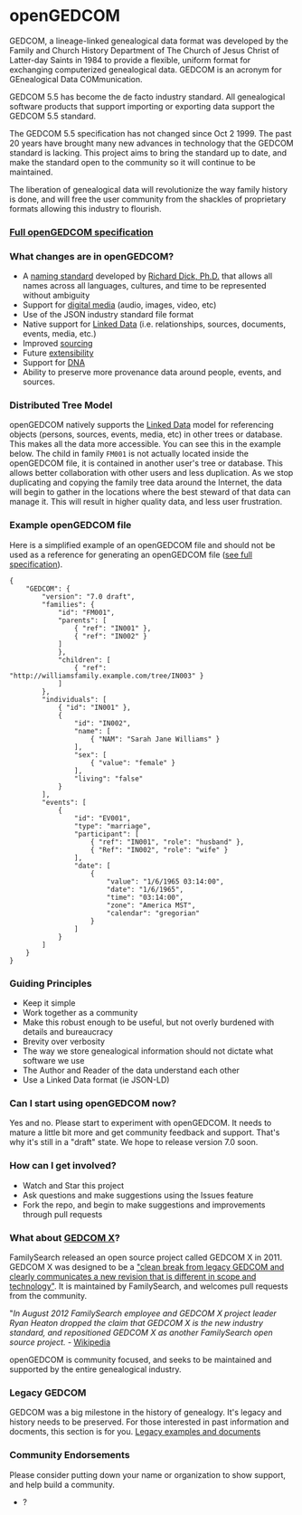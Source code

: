 # openGEDCOM
GEDCOM, a lineage-linked genealogical data format was developed by the Family and Church History Department of The Church of Jesus Christ of Latter-day Saints in 1984 to provide a flexible, uniform format for exchanging computerized genealogical data. GEDCOM is an acronym for GEnealogical Data COMmunication.

GEDCOM 5.5 has become the de facto industry standard. All genealogical software products that support importing or exporting data support the GEDCOM 5.5 standard.

The GEDCOM 5.5 specification has not changed since Oct 2 1999. The past 20 years have brought many new advances in technology that the GEDCOM standard is lacking. This project aims to bring the standard up to date, and make the standard open to the community so it will continue to be maintained.

The liberation of genealogical data will revolutionize the way family history is done, and will free the user community from the shackles of proprietary formats allowing this industry to flourish.

### [Full openGEDCOM specification](specification/index.md)

### What changes are in openGEDCOM?
- A [naming standard](specification/names.md) developed by [Richard Dick, Ph.D.](http://www.cavanaughconsulting.org/richard-dick-ph-d/) that allows all names across all languages, cultures, and time to be represented without ambiguity
- Support for [digital media](specification/sources.md#photo) (audio, images, video, etc)
- Use of the JSON industry standard file format
- Native support for [Linked Data](https://en.wikipedia.org/wiki/Linked_data) (i.e. relationships, sources, documents, events, media, etc.)
- Improved [sourcing](specification/sources.md)
- Future [extensibility](specification/extensions.md)
- Support for [DNA](specification/sources.md#dna)
- Ability to preserve more provenance data around people, events, and sources.

### Distributed Tree Model
openGEDCOM natively supports the [Linked Data](https://en.wikipedia.org/wiki/Linked_data) model for referencing objects (persons, sources, events, media, etc) in other trees or database. This makes all the data more accessible. You can see this in the example below. The child in family `FM001` is not actually located inside the openGEDCOM file, it is contained in another user's tree or database. This allows better collaboration with other users and less duplication. As we stop duplicating and copying the family tree data around the Internet, the data will begin to gather in the locations where the best steward of that data can manage it. This will result in higher quality data, and less user frustration.

### Example openGEDCOM file
Here is a simplified example of an openGEDCOM file and should not be used as a reference for generating an openGEDCOM file ([see full specification](specification/index.md)).
```
{
    "GEDCOM": {
        "version": "7.0 draft",
        "families": {
            "id": "FM001",
            "parents": [
                { "ref": "IN001" },
                { "ref": "IN002" }
            ]
            },
            "children": [
                { "ref": "http://williamsfamily.example.com/tree/IN003" }
            ]
        },
        "individuals": [
            { "id": "IN001" },
            {
                "id": "IN002",
                "name": [
                    { "NAM": "Sarah Jane Williams" }
                ],
                "sex": [
                    { "value": "female" }
                ],
                "living": "false"
            }
        ],
        "events": [
            {
                "id": "EV001",
                "type": "marriage",
                "participant": [
                    { "ref": "IN001", "role": "husband" },
                    { "Ref": "IN002", "role": "wife" }
                ],
                "date": [
                    {
                        "value": "1/6/1965 03:14:00",
                        "date": "1/6/1965",
                        "time": "03:14:00",
                        "zone": "America MST",
                        "calendar": "gregorian"
                    }
                ]
            }
        ]
    }
}
```

### Guiding Principles
- Keep it simple
- Work together as a community
- Make this robust enough to be useful, but not overly burdened with details and bureaucracy
- Brevity over verbosity
- The way we store genealogical information should not dictate what software we use
- The Author and Reader of the data understand each other
- Use a Linked Data format (ie JSON-LD)

### Can I start using openGEDCOM now?
Yes and no. Please start to experiment with openGEDCOM. It needs to mature a little bit more and get community feedback and support. That's why it's still in a "draft" state. We hope to release version 7.0 soon.

### How can I get involved?
- Watch and Star this project
- Ask questions and make suggestions using the Issues feature
- Fork the repo, and begin to make suggestions and improvements through pull requests

### What about [GEDCOM X](http://www.gedcomx.org/)?
FamilySearch released an open source project called GEDCOM X in 2011. GEDCOM X was designed to be a ["clean break from legacy GEDCOM and clearly communicates a new revision that is different in scope and technology"](http://www.gedcomx.org/FAQ.html). It is maintained by FamilySearch, and welcomes pull requests from the community.

"*In August 2012 FamilySearch employee and GEDCOM X project leader Ryan Heaton dropped the claim that GEDCOM X is the new industry standard, and repositioned GEDCOM X as another FamilySearch open source project.* - [Wikipedia](https://en.wikipedia.org/wiki/GEDCOM#GEDCOM_X)

openGEDCOM is community focused, and seeks to be maintained and supported by the entire genealogical industry.

### Legacy GEDCOM
GEDCOM was a big milestone in the history of genealogy. It's legacy and history needs to be preserved. For those interested in past information and docments, this section is for you.
[Legacy examples and documents](legacy/index.md)


### Community Endorsements
Please consider putting down your name or organization to show support, and help build a community.
* ?
